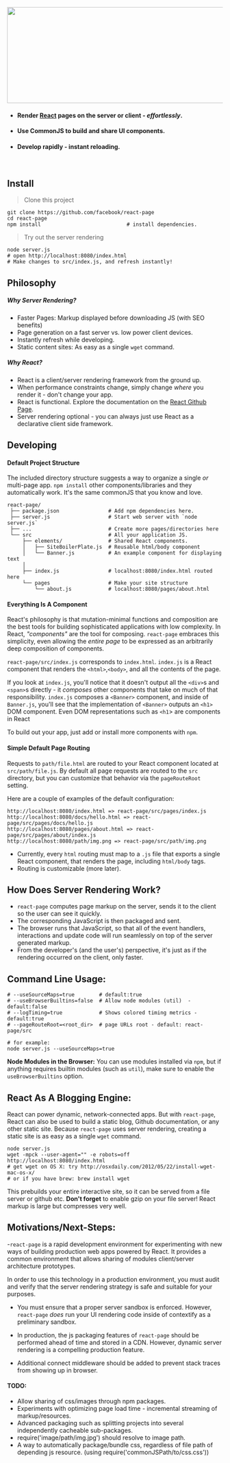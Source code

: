 <img height="224px" width="704px" src="./src/elements/Banner/ReactPageLogo@2x.png"/>


  - #### Render [React](http://www.github.com/facebook/react/) pages on the server or client - _effortlessly_.
  - #### Use CommonJS to build and share UI components.
  - #### Develop rapidly - instant reloading.

<br>

## Install

> Clone this project

    git clone https://github.com/facebook/react-page
    cd react-page
    npm install                            # install dependencies.

> Try out the server rendering

    node server.js
    # open http://localhost:8080/index.html
    # Make changes to src/index.js, and refresh instantly!


## Philosophy

##### Why Server Rendering?

  - Faster Pages: Markup displayed before downloading JS (with SEO benefits)
  - Page generation on a fast server vs. low power client devices.
  - Instantly refresh while developing.
  - Static content sites: As easy as a single `wget` command.


##### Why React?

  - React is a client/server rendering framework from the ground up.
  - When performance constraints change, simply change _where_ you render it - don't change your app.
  - React is functional. Explore the documentation on the [React Github Page](http://www.github.com/facebook/react/).
  - Server rendering optional - you can always just use React as a declarative client side framework.


## Developing

#### Default Project Structure

The included directory structure suggests a way to organize a single _or_ multi-page app.
`npm install` other components/libraries and they automatically work. It's the same commonJS
that you know and love.


    react-page/
     ├── package.json                # Add npm dependencies here.
     ├── server.js                   # Start web server with `node server.js`
     ├── ...                         # Create more pages/directories here
     └── src                         # All your application JS.
         ├── elements/               # Shared React components.
         │   ├── SiteBoilerPlate.js  # Reusable html/body component
         │   └── Banner.js           # An example component for displaying text
         │
         ├── index.js                # localhost:8080/index.html routed here
         └── pages                   # Make your site structure
             └── about.js            # localhost:8080/pages/about.html


#### Everything Is A Component

React's philosophy is that mutation-minimal functions and composition are the
best tools for building sophisticated applications with low complexity. In React,
_"components"_ are the tool for composing. `react-page` embraces this simplicity,
even allowing the _entire page_ to be expressed as an arbitrarily deep composition
of components.

`react-page/src/index.js` corresponds to `index.html`. `index.js` is a React
component that renders the `<html>`,`<body>`, and all the contents of the page.

If you look at `index.js`, you'll notice that it doesn't output all the `<div>`s
and `<span>`s directly - it _composes_ other components that take on much of that
responsibility. `index.js` composes a `<Banner>` component, and inside of `Banner.js`,
you'll see that the implementation of `<Banner>` outputs an `<h1>` DOM component.
Even DOM representations such as `<h1`> are components in React

To build out your app, just add or install more components with `npm`.

#### Simple Default Page Routing

Requests to `path/file.html` are routed to your React component located at
`src/path/file.js`. By default all page requests are routed to the `src`
directory, but you can customize that behavior via the `pageRouteRoot` setting.

Here are a couple of examples of the default configuration:

    http://localhost:8080/index.html => react-page/src/pages/index.js
    http://localhost:8080/docs/hello.html => react-page/src/pages/docs/hello.js
    http://localhost:8080/pages/about.html => react-page/src/pages/about/index.js
    http://localhost:8080/path/img.png => react-page/src/path/img.png


- Currently, every `html` routing must map to a `.js` file that exports a single React
  component, that renders the page, including `html/body` tags.
- Routing is customizable (more later).


## How Does Server Rendering Work?

  - `react-page` computes page markup on the server, sends it to the client so the
    user can see it quickly.
  - The corresponding JavaScript is then packaged and sent.
  - The browser runs that JavaScript, so that all of the event handlers,
  interactions and update code will run seamlessly on top of the server
  generated markup.
  - From the developer's (and the user's) perspective, it's just as if the
  rendering occurred on the client, only faster.



## Command Line Usage:

    # --useSourceMaps=true        # default:true
    # --useBrowserBuiltins=false  # Allow node modules (util)  - default:false
    # --logTiming=true            # Shows colored timing metrics - default:true
    # --pageRouteRoot=<root_dir>  # page URLs root - default: react-page/src

    # for example:
    node server.js --useSourceMaps=true


**Node Modules in the Browser:** You can use modules installed via `npm`,
but if anything requires builtin modules (such as `util`), make sure to
enable the `useBrowserBuiltins` option.



## React As A Blogging Engine:

React can power dynamic, network-connected apps. But with `react-page`, React
can also be used to build a static blog, Github documentation, or any other
static site. Because `react-page` uses server rendering, creating a static site
is as easy as a single `wget` command.

    node server.js
    wget -mpck --user-agent="" -e robots=off http://localhost:8080/index.html
    # get wget on OS X: try http://osxdaily.com/2012/05/22/install-wget-mac-os-x/
    # or if you have brew: brew install wget

This prebuilds your entire interactive site, so it can be served from a file server or github etc.
**Don't forget** to enable gzip on your file server! React markup is large but compresses very well.



## Motivations/Next-Steps:

-`react-page` is a rapid development environment for experimenting with new ways of
building production web apps powered by React. It provides a common environment
that allows sharing of modules client/server architecture prototypes.

In order to use this technology in a production environment, you must audit and
verify that the server rendering strategy is safe and suitable for your purposes.

- You  must ensure that a proper server sandbox is enforced. However, `react-page`
_does_ run your UI rendering code inside of contextify as a preliminary sandbox.

- In production, the js packaging features of `react-page` should be performed
ahead of time and stored in a CDN. However, dynamic server rendering
is a compelling production feature.

- Additional connect middleware should be added to prevent stack traces from showing
up in browser.


#### TODO:

  - Allow sharing of css/images through npm packages.
  - Experiments with optimizing page load time - incremental streaming of
  markup/resources.
  - Advanced packaging such as splitting projects into several independently
  cacheable sub-packages.
  - require('image/path/img.jpg') should resolve to image path.
  - A way to automatically package/bundle css, regardless of file path of
  depending js resource. (using require('commonJSPath/to/css.css'))
